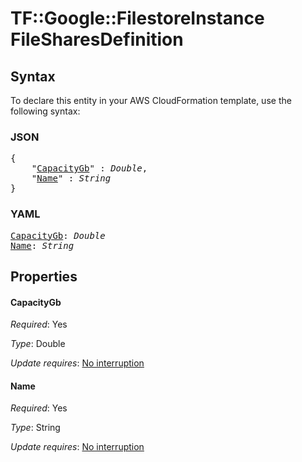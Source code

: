 # TF::Google::FilestoreInstance FileSharesDefinition

## Syntax

To declare this entity in your AWS CloudFormation template, use the following syntax:

### JSON

<pre>
{
    "<a href="#capacitygb" title="CapacityGb">CapacityGb</a>" : <i>Double</i>,
    "<a href="#name" title="Name">Name</a>" : <i>String</i>
}
</pre>

### YAML

<pre>
<a href="#capacitygb" title="CapacityGb">CapacityGb</a>: <i>Double</i>
<a href="#name" title="Name">Name</a>: <i>String</i>
</pre>

## Properties

#### CapacityGb

_Required_: Yes

_Type_: Double

_Update requires_: [No interruption](https://docs.aws.amazon.com/AWSCloudFormation/latest/UserGuide/using-cfn-updating-stacks-update-behaviors.html#update-no-interrupt)

#### Name

_Required_: Yes

_Type_: String

_Update requires_: [No interruption](https://docs.aws.amazon.com/AWSCloudFormation/latest/UserGuide/using-cfn-updating-stacks-update-behaviors.html#update-no-interrupt)

